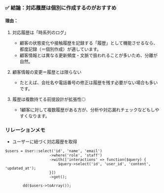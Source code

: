 ### ✅ 結論：対応履歴は個別に作成するのがおすすめ
#### 理由：
1. 対応履歴は「時系列のログ」
   - 顧客の状態変化や接触履歴を記録する「履歴」として機能させるなら、都度記録（＝個別作成）が適しています。
   - 顧客情報とは異なる更新頻度・文脈で扱われることが多いため、分離が自然。

2. 顧客情報の変更＝履歴とは限らない
   - たとえば、会社名や電話番号の修正は履歴を残す必要がない場合も多いです。

3. 履歴は複数持てる前提設計が拡張性◎
   - 1顧客に対して複数履歴がある方が、分析や対応漏れチェックなどもしやすくなります。



### リレーションメモ
- ユーザーに紐づく対応履歴を取得
```
$users = User::select('id', 'name', 'email')
                    ->where('role', 'staff')
                    ->with(['interactions' => function($query) {
                        $query->select('id', 'user_id', 'content', 'updated_at');
                    }])
                    ->get();

        dd($users->toArray());
```